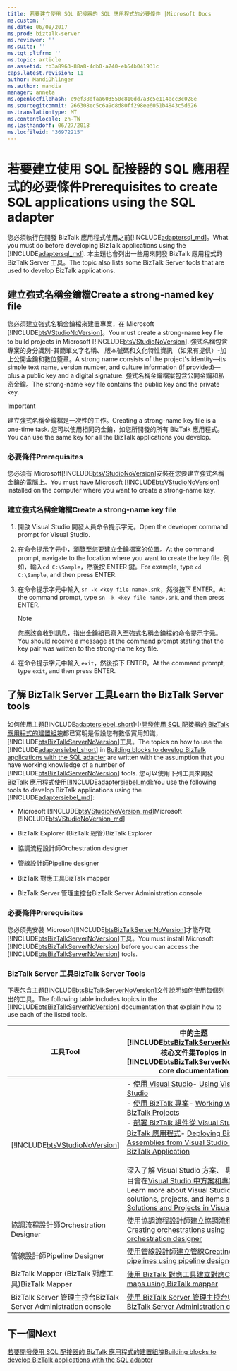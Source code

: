 ```yaml
---
title: 若要建立使用 SQL 配接器的 SQL 應用程式的必要條件 |Microsoft Docs
ms.custom: ''
ms.date: 06/08/2017
ms.prod: biztalk-server
ms.reviewer: ''
ms.suite: ''
ms.tgt_pltfrm: ''
ms.topic: article
ms.assetid: fb3a8963-88a8-4db0-a740-eb54b041931c
caps.latest.revision: 11
author: MandiOhlinger
ms.author: mandia
manager: anneta
ms.openlocfilehash: e9ef38dfaa603550c810dd7a3c5e114ecc3c028e
ms.sourcegitcommit: 266308ec5c6a9d8d80ff298ee6051b4843c5d626
ms.translationtype: MT
ms.contentlocale: zh-TW
ms.lasthandoff: 06/27/2018
ms.locfileid: "36972215"
---
```

# <a name="prerequisites-to-create-sql-applications-using-the-sql-adapter"></a><span data-ttu-id="82903-102">若要建立使用 SQL 配接器的 SQL 應用程式的必要條件</span><span class="sxs-lookup"><span data-stu-id="82903-102">Prerequisites to create SQL applications using the SQL adapter</span></span>
<span data-ttu-id="82903-103">您必須執行在開發 BizTalk 應用程式使用之前[!INCLUDE[adaptersql_md](../../includes/adaptersql-md.md)]。</span><span class="sxs-lookup"><span data-stu-id="82903-103">What you must do before developing BizTalk applications using the [!INCLUDE[adaptersql_md](../../includes/adaptersql-md.md)].</span></span> <span data-ttu-id="82903-104">本主題也會列出一些用來開發 BizTalk 應用程式的 BizTalk Server 工具。</span><span class="sxs-lookup"><span data-stu-id="82903-104">The topic also lists some BizTalk Server tools that are used to develop BizTalk applications.</span></span>  

## <a name="create-a-strong-named-key-file"></a><span data-ttu-id="82903-105">建立強式名稱金鑰檔</span><span class="sxs-lookup"><span data-stu-id="82903-105">Create a strong-named key file</span></span>
<span data-ttu-id="82903-106">您必須建立強式名稱金鑰檔來建置專案，在 Microsoft [!INCLUDE[btsVStudioNoVersion](../../includes/btsvstudionoversion-md.md)]。</span><span class="sxs-lookup"><span data-stu-id="82903-106">You must create a strong-name key file to build projects in Microsoft [!INCLUDE[btsVStudioNoVersion](../../includes/btsvstudionoversion-md.md)].</span></span> <span data-ttu-id="82903-107">強式名稱包含專案的身分識別-其簡單文字名稱、 版本號碼和文化特性資訊 （如果有提供）-加上公開金鑰和數位簽章。</span><span class="sxs-lookup"><span data-stu-id="82903-107">A strong name consists of the project's identity—its simple text name, version number, and culture information (if provided)—plus a public key and a digital signature.</span></span> <span data-ttu-id="82903-108">強式名稱金鑰檔案包含公開金鑰和私密金鑰。</span><span class="sxs-lookup"><span data-stu-id="82903-108">The strong-name key file contains the public key and the private key.</span></span>  

> [!IMPORTANT]
>  <span data-ttu-id="82903-109">建立強式名稱金鑰檔是一次性的工作。</span><span class="sxs-lookup"><span data-stu-id="82903-109">Creating a strong-name key file is a one-time task.</span></span> <span data-ttu-id="82903-110">您可以使用相同的金鑰，如您所開發的所有 BizTalk 應用程式。</span><span class="sxs-lookup"><span data-stu-id="82903-110">You can use the same key for all the BizTalk applications you develop.</span></span>  

### <a name="prerequisites"></a><span data-ttu-id="82903-111">必要條件</span><span class="sxs-lookup"><span data-stu-id="82903-111">Prerequisites</span></span>  
 <span data-ttu-id="82903-112">您必須有 Microsoft[!INCLUDE[btsVStudioNoVersion](../../includes/btsvstudionoversion-md.md)]安裝在您要建立強式名稱金鑰的電腦上。</span><span class="sxs-lookup"><span data-stu-id="82903-112">You must have Microsoft [!INCLUDE[btsVStudioNoVersion](../../includes/btsvstudionoversion-md.md)] installed on the computer where you want to create a strong-name key.</span></span>  

### <a name="create-a-strong-name-key-file"></a><span data-ttu-id="82903-113">建立強式名稱金鑰檔</span><span class="sxs-lookup"><span data-stu-id="82903-113">Create a strong-name key file</span></span>  

1.  <span data-ttu-id="82903-114">開啟 Visual Studio 開發人員命令提示字元。</span><span class="sxs-lookup"><span data-stu-id="82903-114">Open the developer command prompt for Visual Studio.</span></span>  

2.  <span data-ttu-id="82903-115">在命令提示字元中，瀏覽至您要建立金鑰檔案的位置。</span><span class="sxs-lookup"><span data-stu-id="82903-115">At the command prompt, navigate to the location where you want to create the key file.</span></span> <span data-ttu-id="82903-116">例如，輸入`cd C:\Sample`，然後按 ENTER 鍵。</span><span class="sxs-lookup"><span data-stu-id="82903-116">For example, type `cd C:\Sample`, and then press ENTER.</span></span>  

3.  <span data-ttu-id="82903-117">在命令提示字元中輸入 `sn -k <key file name>.snk`，然後按下 ENTER。</span><span class="sxs-lookup"><span data-stu-id="82903-117">At the command prompt, type `sn -k <key file name>.snk`, and then press ENTER.</span></span>  

    > [!NOTE]
    >  <span data-ttu-id="82903-118">您應該會收到訊息，指出金鑰組已寫入至強式名稱金鑰檔的命令提示字元。</span><span class="sxs-lookup"><span data-stu-id="82903-118">You should receive a message at the command prompt stating that the key pair was written to the strong-name key file.</span></span>  

4.  <span data-ttu-id="82903-119">在命令提示字元中輸入 `exit`，然後按下 ENTER。</span><span class="sxs-lookup"><span data-stu-id="82903-119">At the command prompt, type `exit`, and then press ENTER.</span></span>  

## <a name="learn-the-biztalk-server-tools"></a><span data-ttu-id="82903-120">了解 BizTalk Server 工具</span><span class="sxs-lookup"><span data-stu-id="82903-120">Learn the BizTalk Server tools</span></span>

<span data-ttu-id="82903-121">如何使用主題[!INCLUDE[adaptersiebel_short](../../includes/adaptersiebel-short-md.md)]中[開發使用 SQL 配接器的 BizTalk 應用程式的建置組塊](../../adapters-and-accelerators/adapter-sql/building-blocks-to-develop-biztalk-applications-with-the-sql-adapter.md)都已寫明是假設您有數個實用知識，[!INCLUDE[btsBizTalkServerNoVersion](../../includes/btsbiztalkservernoversion-md.md)]工具。</span><span class="sxs-lookup"><span data-stu-id="82903-121">The topics on how to use the [!INCLUDE[adaptersiebel_short](../../includes/adaptersiebel-short-md.md)] in [Building blocks to develop BizTalk applications with the SQL adapter](../../adapters-and-accelerators/adapter-sql/building-blocks-to-develop-biztalk-applications-with-the-sql-adapter.md) are written with the assumption that you have working knowledge of a number of [!INCLUDE[btsBizTalkServerNoVersion](../../includes/btsbiztalkservernoversion-md.md)] tools.</span></span> <span data-ttu-id="82903-122">您可以使用下列工具來開發 BizTalk 應用程式使用[!INCLUDE[adaptersiebel_md](../../includes/adaptersiebel-md.md)]:</span><span class="sxs-lookup"><span data-stu-id="82903-122">You use the following tools to develop BizTalk applications using the [!INCLUDE[adaptersiebel_md](../../includes/adaptersiebel-md.md)]:</span></span>  

- <span data-ttu-id="82903-123">Microsoft [!INCLUDE[btsVStudioNoVersion_md](../../includes/btsvstudionoversion-md.md)]</span><span class="sxs-lookup"><span data-stu-id="82903-123">Microsoft [!INCLUDE[btsVStudioNoVersion_md](../../includes/btsvstudionoversion-md.md)]</span></span> 

- <span data-ttu-id="82903-124">BizTalk Explorer (BizTalk 總管)</span><span class="sxs-lookup"><span data-stu-id="82903-124">BizTalk Explorer</span></span>  

- <span data-ttu-id="82903-125">協調流程設計師</span><span class="sxs-lookup"><span data-stu-id="82903-125">Orchestration designer</span></span>  

- <span data-ttu-id="82903-126">管線設計師</span><span class="sxs-lookup"><span data-stu-id="82903-126">Pipeline designer</span></span>  

- <span data-ttu-id="82903-127">BizTalk 對應工具</span><span class="sxs-lookup"><span data-stu-id="82903-127">BizTalk mapper</span></span>  

- <span data-ttu-id="82903-128">BizTalk Server 管理主控台</span><span class="sxs-lookup"><span data-stu-id="82903-128">BizTalk Server Administration console</span></span>  

### <a name="prerequisites"></a><span data-ttu-id="82903-129">必要條件</span><span class="sxs-lookup"><span data-stu-id="82903-129">Prerequisites</span></span>  
 <span data-ttu-id="82903-130">您必須先安裝 Microsoft[!INCLUDE[btsBizTalkServerNoVersion](../../includes/btsbiztalkservernoversion-md.md)]才能存取[!INCLUDE[btsBizTalkServerNoVersion](../../includes/btsbiztalkservernoversion-md.md)]工具。</span><span class="sxs-lookup"><span data-stu-id="82903-130">You must install Microsoft [!INCLUDE[btsBizTalkServerNoVersion](../../includes/btsbiztalkservernoversion-md.md)] before you can access the [!INCLUDE[btsBizTalkServerNoVersion](../../includes/btsbiztalkservernoversion-md.md)] tools.</span></span>  

### <a name="biztalk-server-tools"></a><span data-ttu-id="82903-131">BizTalk Server 工具</span><span class="sxs-lookup"><span data-stu-id="82903-131">BizTalk Server Tools</span></span>  
 <span data-ttu-id="82903-132">下表包含主題[!INCLUDE[btsBizTalkServerNoVersion](../../includes/btsbiztalkservernoversion-md.md)]文件說明如何使用每個列出的工具。</span><span class="sxs-lookup"><span data-stu-id="82903-132">The following table includes topics in the [!INCLUDE[btsBizTalkServerNoVersion](../../includes/btsbiztalkservernoversion-md.md)] documentation that explain how to use each of the listed tools.</span></span>  


|                                   <span data-ttu-id="82903-133">工具</span><span class="sxs-lookup"><span data-stu-id="82903-133">Tool</span></span>                                    |                                                                                                                                                                                              <span data-ttu-id="82903-134">中的主題[!INCLUDE[btsBizTalkServerNoVersion](../../includes/btsbiztalkservernoversion-md.md)]核心文件集</span><span class="sxs-lookup"><span data-stu-id="82903-134">Topics in [!INCLUDE[btsBizTalkServerNoVersion](../../includes/btsbiztalkservernoversion-md.md)] core documentation</span></span>                                                                                                                                                                                               |
|---------------------------------------------------------------------------|---------------------------------------------------------------------------------------------------------------------------------------------------------------------------------------------------------------------------------------------------------------------------------------------------------------------------------------------------------------------------------------------------------------------------------------------------------------------------------------------------------------|
| [!INCLUDE[btsVStudioNoVersion](../../includes/btsvstudionoversion-md.md)] | <span data-ttu-id="82903-135">-   [使用 Visual Studio](../../core/using-visual-studio.md)</span><span class="sxs-lookup"><span data-stu-id="82903-135">-   [Using Visual Studio](../../core/using-visual-studio.md)</span></span> <br /><span data-ttu-id="82903-136">-   [使用 BizTalk 專案](../../core/working-with-biztalk-projects.md)</span><span class="sxs-lookup"><span data-stu-id="82903-136">-   [Working with BizTalk Projects](../../core/working-with-biztalk-projects.md)</span></span><br /><span data-ttu-id="82903-137">-   [部署 BizTalk 組件從 Visual Studio 到 BizTalk 應用程式](../../core/deploying-biztalk-assemblies-from-visual-studio-into-a-biztalk-application.md)</span><span class="sxs-lookup"><span data-stu-id="82903-137">-   [Deploying BizTalk Assemblies from Visual Studio into a BizTalk Application](../../core/deploying-biztalk-assemblies-from-visual-studio-into-a-biztalk-application.md)</span></span><br /><br /> <span data-ttu-id="82903-138">深入了解 Visual Studio 方案、 專案和項目會在[Visual Studio 中方案和專案](https://msdn.microsoft.com/library/b142f8e7.aspx)。</span><span class="sxs-lookup"><span data-stu-id="82903-138">Learn more about Visual Studio solutions, projects, and items at [Solutions and Projects in Visual Studio](https://msdn.microsoft.com/library/b142f8e7.aspx).</span></span> |
|                          <span data-ttu-id="82903-139">協調流程設計師</span><span class="sxs-lookup"><span data-stu-id="82903-139">Orchestration Designer</span></span>                           |                                                                                                                                                                                          [<span data-ttu-id="82903-140">使用協調流程設計師建立協調流程</span><span class="sxs-lookup"><span data-stu-id="82903-140">Creating orchestrations using orchestration designer</span></span>](../../core/creating-orchestrations-using-orchestration-designer.md)                                                                                                                                                                                           |
|                             <span data-ttu-id="82903-141">管線設計師</span><span class="sxs-lookup"><span data-stu-id="82903-141">Pipeline Designer</span></span>                             |                                                                                                                                                                                                    [<span data-ttu-id="82903-142">使用管線設計師建立管線</span><span class="sxs-lookup"><span data-stu-id="82903-142">Creating pipelines using pipeline designer</span></span>](../../core/creating-pipelines-using-pipeline-designer.md)                                                                                                                                                                                                     |
|                              <span data-ttu-id="82903-143">BizTalk Mapper (BizTalk 對應工具)</span><span class="sxs-lookup"><span data-stu-id="82903-143">BizTalk Mapper</span></span>                               |                                                                                                                                                                                                            [<span data-ttu-id="82903-144">使用 BizTalk 對應工具建立對應</span><span class="sxs-lookup"><span data-stu-id="82903-144">Creating maps using BizTalk mapper</span></span>](../../core/creating-maps-using-biztalk-mapper.md)                                                                                                                                                                                                             |
|                   <span data-ttu-id="82903-145">BizTalk Server 管理主控台</span><span class="sxs-lookup"><span data-stu-id="82903-145">BizTalk Server Administration console</span></span>                   |                                                                                                                                                                                               [<span data-ttu-id="82903-146">使用 BizTalk Server 管理主控台</span><span class="sxs-lookup"><span data-stu-id="82903-146">Using the BizTalk Server Administration console</span></span>](../../core/using-the-biztalk-server-administration-console.md)                                                                                                                                                                                                |

## <a name="next"></a><span data-ttu-id="82903-147">下一個</span><span class="sxs-lookup"><span data-stu-id="82903-147">Next</span></span>
[<span data-ttu-id="82903-148">若要開發使用 SQL 配接器的 BizTalk 應用程式的建置組塊</span><span class="sxs-lookup"><span data-stu-id="82903-148">Building blocks to develop BizTalk applications with the SQL adapter</span></span>](../../adapters-and-accelerators/adapter-sql/building-blocks-to-develop-biztalk-applications-with-the-sql-adapter.md)